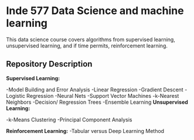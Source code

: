 # Inde 577 Data Science and machine learning 
This data science course covers algorithms from supervised learning, unsupervised learning, and if time permits, reinforcement learning.
## Repository Description
**Supervised Learning:**

-Model Building and Error Analysis
-Linear Regression
-Gradient Descent
-Logistic Regression
-Neural Nets
-Support Vector Machines
-k-Nearest Neighbors
-Decision/ Regression Trees
-Ensemble Learning
**Unsupervised Learning:**

-k-Means Clustering
-Principal Component Analysis

**Reinforcement Learning:**
-Tabular versus Deep Learning Method
